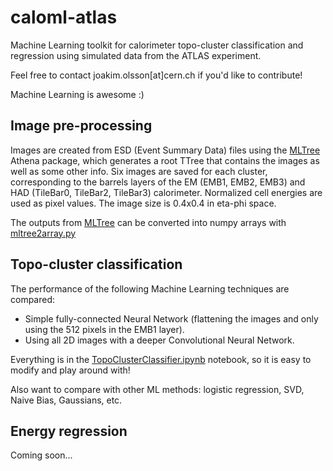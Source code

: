 # caloml-atlas

Machine Learning toolkit for calorimeter topo-cluster classification and regression using simulated data from the ATLAS experiment. 

Feel free to contact joakim.olsson[at]cern.ch if you'd like to contribute! 

Machine Learning is awesome :)  

## Image pre-processing

Images are created from ESD (Event Summary Data) files using the [MLTree](https://github.com/jmrolsson/MLTree) Athena package, which generates a root TTree that contains the images as well as some other info. Six images are saved for each cluster, corresponding to the barrels layers of the EM (EMB1, EMB2, EMB3) and HAD (TileBar0, TileBar2, TileBar3) calorimeter. Normalized cell energies are used as pixel values. The image size is 0.4x0.4 in eta-phi space. 

The outputs from [MLTree](https://github.com/jmrolsson/MLTree) can be converted into numpy arrays with [mltree2array.py](util/mltree2array.py)

## Topo-cluster classification

The performance of the following Machine Learning techniques are compared:
- Simple fully-connected Neural Network (flattening the images and only using the 512 pixels in the EMB1 layer).
- Using all 2D images with a deeper Convolutional Neural Network.

Everything is in the [TopoClusterClassifier.ipynb](classifier/TopoClusterClassifier.ipynb) notebook, so it is easy to modify and play around with! 

Also want to compare with other ML methods: logistic regression, SVD, Naive Bias, Gaussians, etc. 

## Energy regression

Coming soon...
